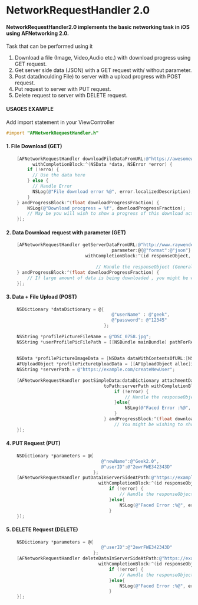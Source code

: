 # NetworkRequestHandler 2.0

#### NetworkRequestHandler2.0 implements the basic networking task in iOS using AFNetworking 2.0.
Task that can be performed using it

1. Download a file (Image, Video,Audio etc.) with download progress using GET request.
2. Get server side data (JSON) with a GET request with/ without parameter.
3. Post data(Inculding File) to server with a upload progress with POST request. 
4. Put request to server with PUT request.
5. Delete request to server with DELETE request.

#### USAGES EXAMPLE

Add import statement in your ViewController
```objective-c
#import "AFNetworkRequestHandler.h"
```

#### 1. File Download (GET)

```objective-c
    [AFNetworkRequestHandler downloadFileDataFromURL:@"https://awesomewallpapers.files.wordpress.com/2015/06/autowallpaper_-200139.jpg" 
          withCompletionBlock:^(NSData *data, NSError *error) {
        if (!erro) {
          // Use the data here
        } else {
          // Handle Error
          NSLog(@"File download error %@", error.localizedDescription);
        }
    } andProgressBlock:^(float downloadProgressFraction) {
        NSLog(@"Download procgress = %f", downloadProgressFraction);
        // May be you will wish to show a progress of this download action.
    }];
```
#### 2. Data Download request with parameter (GET)

```objective-c
    [AFNetworkRequestHandler getServerDataFromURL:@"http://www.raywenderlich.com/demos/weather_sample/weather.php"
                                        parameter:@{@"format":@"json"}
                              withCompletionBlock:^(id responseObject, NSError *error) {
                                  
                                  // Handle the responseObject (Generally NSDictionary)
    } andProgressBlock:^(float downloadProgressFraction) {
        // If large amount of data is being downloaded , you might be wishing to show a progress
    }];
```

#### 3. Data + File Upload (POST)

```objective-c
    NSDictionary *dataDictionary = @{
                                        @"userName" : @"geek",
                                        @"password": @"12345"
                                     };
    
    NSString *profilePictureFileName = @"DSC_0758.jpg";
    NSString *userProfilePicFilePath = [[NSBundle mainBundle] pathForResource:[[profilePictureFileName lastPathComponent]
                                                                               stringByDeletingPathExtension]
                                                                       ofType:[profilePictureFileName pathExtension]];
    NSData *profilePictureImageData = [NSData dataWithContentsOfURL:[NSURL URLWithString:userProfilePicFilePath]];
    AFUploadObject *profilePictureUploadData = [[AFUploadObject alloc]initWithData:profilePictureImageData andFileName:profilePictureFileName];
    NSString *serverPath = @"https://example.com/createNewUser";
    
    [AFNetworkRequestHandler postSimpleData:dataDictionary attachmentData:@{@"profilePicture": profilePictureUploadData}
                                     toPath:serverPath withCompletionBlock:^(id responseObject, NSError *error) {
                                         if (!error) {
                                             // Handle the responseObject (Generally NSDictionary)
                                         }else{
                                             NSLog(@"Faced Error :%@", error.localizedDescription);
                                         }
                                     } andProgressBlock:^(float downloadProgressFraction) {
                                         // You might be wishing to show upload progress of that profile picture
    }];
```


#### 4. PUT Request (PUT)

```objective-c
    NSDictionary *parameters = @{
                                    @"newName":@"Geek2.0",
                                    @"userID":@"2ewrFWE342343D"
                                 };
    [AFNetworkRequestHandler putDataInServerSideAtPath:@"https://example.com/updateUser" parameter:parameters
                                   withCompletionBlock:^(id responseObject, NSError *error) {
                                       if (!error) {
                                           // Handle the responseObject (Generally NSDictionary)
                                       }else{
                                           NSLog(@"Faced Error :%@", error.localizedDescription);
                                       }
    }];
```

#### 5. DELETE Request (DELETE)

```objective-c
    NSDictionary *parameters = @{
                                    @"userID":@"2ewrFWE342343D"
                                 };
    [AFNetworkRequestHandler deleteDataInServerSideAtPath:@"https://example.com/deleteUser" parameter:parameters
                                   withCompletionBlock:^(id responseObject, NSError *error) {
                                       if (!error) {
                                           // Handle the responseObject (Generally NSDictionary)
                                       }else{
                                           NSLog(@"Faced Error :%@", error.localizedDescription);
                                       }
    }];
```


